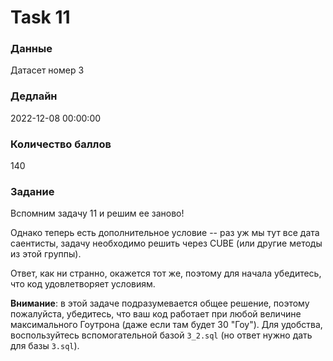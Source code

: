 # Task 11

### Данные 
Датасет номер 3

### Дедлайн 
2022-12-08 00:00:00

### Количество баллов

140

### Задание 

Вспомним задачу 11 и решим ее заново!

Однако теперь есть дополнительное условие -- раз уж мы тут все дата саентисты, задачу необходимо решить через CUBE (или другие методы из этой группы). 

Ответ, как ни странно, окажется тот же, поэтому для начала убедитесь, что код удовлетворяет условиям.

**Внимание**: в этой задаче подразумевается общее решение, поэтому пожалуйста, убедитесь, что ваш код работает при любой величине максимального Гоутрона (даже если там будет 30 "Гоу"). Для удобства, воспользуйтесь вспомогательной базой `3_2.sql` (но ответ нужно дать для базы `3.sql`).
